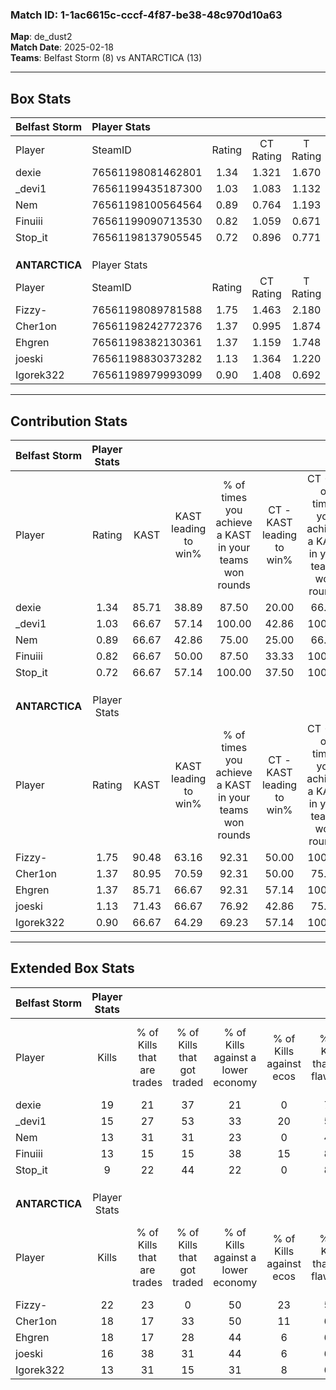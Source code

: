 ### Match ID: 1-1ac6615c-cccf-4f87-be38-48c970d10a63  
**Map**: de_dust2  
**Match Date**: 2025-02-18  
**Teams**: Belfast Storm (8) vs ANTARCTICA (13)  

---  

## Box Stats  

| **Belfast Storm** | Player Stats      |        |           |          |       |       |       |         |        |      |     |
| :- | :- | :-: | :-: | :-: | :-: | :-: | :-: | :-: | :-: | :-: | :-: |
| Player            | SteamID           | Rating | CT Rating | T Rating | KAST  |  ADR  | Kills | Assists | Deaths | K/D  | HS% |
| dexie             | 76561198081462801 |  1.34  |   1.321   |  1.670   | 85.71 | 93.1  |  19   |    7    |   18   | 1.06 | 42  |
| _devi1            | 76561199435187300 |  1.03  |   1.083   |  1.132   | 66.67 | 77.9  |  15   |    4    |   16   | 0.94 | 46  |
| Nem               | 76561198100564564 |  0.89  |   0.764   |  1.193   | 66.67 | 63.4  |  13   |    3    |   16   | 0.81 | 69  |
| Finuiii           | 76561199090713530 |  0.82  |   1.059   |  0.671   | 66.67 | 55.0  |  13   |    3    |   18   | 0.72 | 38  |
| Stop_it           | 76561198137905545 |  0.72  |   0.896   |  0.771   | 66.67 | 79.8  |   9   |    5    |   19   | 0.47 | 55  |
|                   |                   |        |           |          |       |       |       |         |        |      |     |
|                   |                   |        |           |          |       |       |       |         |        |      |     |
|                   |                   |        |           |          |       |       |       |         |        |      |     |
| **ANTARCTICA**    | Player Stats      |        |           |          |       |       |       |         |        |      |     |
| Player            | SteamID           | Rating | CT Rating | T Rating | KAST  |  ADR  | Kills | Assists | Deaths | K/D  | HS% |
| Fizzy-            | 76561198089781588 |  1.75  |   1.463   |  2.180   | 90.48 | 123.2 |  22   |    6    |   12   | 1.83 | 50  |
| Cher1on           | 76561198242772376 |  1.37  |   0.995   |  1.874   | 80.95 | 90.3  |  18   |    3    |   13   | 1.38 | 83  |
| Ehgren            | 76561198382130361 |  1.37  |   1.159   |  1.748   | 85.71 | 91.5  |  18   |    6    |   15   | 1.20 | 66  |
| joeski            | 76561198830373282 |  1.13  |   1.364   |  1.220   | 71.43 | 70.5  |  16   |    3    |   14   | 1.14 | 62  |
| Igorek322         | 76561198979993099 |  0.90  |   1.408   |  0.692   | 66.67 | 57.2  |  13   |    2    |   15   | 0.87 | 30  |
---  

## Contribution Stats  

| **Belfast Storm** | Player Stats |       |                      |                                                        |                           |                                                             |                          |                                                            |
| :- | :-: | :-: | :-: | :-: | :-: | :-: | :-: | :-: |
| Player            |    Rating    | KAST  | KAST leading to win% | % of times you achieve a KAST in your teams won rounds | CT - KAST leading to win% | CT - % of times you achieve a KAST in your teams won rounds | T - KAST leading to win% | T - % of times you achieve a KAST in your teams won rounds |
| dexie             |     1.34     | 85.71 |        38.89         |                         87.50                          |           20.00           |                            66.67                            |          62.50           |                           100.00                           |
| _devi1            |     1.03     | 66.67 |        57.14         |                         100.00                         |           42.86           |                           100.00                            |          71.43           |                           100.00                           |
| Nem               |     0.89     | 66.67 |        42.86         |                         75.00                          |           25.00           |                            66.67                            |          66.67           |                           80.00                            |
| Finuiii           |     0.82     | 66.67 |        50.00         |                         87.50                          |           33.33           |                           100.00                            |          80.00           |                           80.00                            |
| Stop_it           |     0.72     | 66.67 |        57.14         |                         100.00                         |           37.50           |                           100.00                            |          83.33           |                           100.00                           |
|                   |              |       |                      |                                                        |                           |                                                             |                          |                                                            |
|                   |              |       |                      |                                                        |                           |                                                             |                          |                                                            |
|                   |              |       |                      |                                                        |                           |                                                             |                          |                                                            |
| **ANTARCTICA**    | Player Stats |       |                      |                                                        |                           |                                                             |                          |                                                            |
| Player            |    Rating    | KAST  | KAST leading to win% | % of times you achieve a KAST in your teams won rounds | CT - KAST leading to win% | CT - % of times you achieve a KAST in your teams won rounds | T - KAST leading to win% | T - % of times you achieve a KAST in your teams won rounds |
| Fizzy-            |     1.75     | 90.48 |        63.16         |                         92.31                          |           50.00           |                           100.00                            |          72.73           |                           88.89                            |
| Cher1on           |     1.37     | 80.95 |        70.59         |                         92.31                          |           50.00           |                            75.00                            |          81.82           |                           100.00                           |
| Ehgren            |     1.37     | 85.71 |        66.67         |                         92.31                          |           57.14           |                           100.00                            |          72.73           |                           88.89                            |
| joeski            |     1.13     | 71.43 |        66.67         |                         76.92                          |           42.86           |                            75.00                            |          87.50           |                           77.78                            |
| Igorek322         |     0.90     | 66.67 |        64.29         |                         69.23                          |           57.14           |                           100.00                            |          71.43           |                           55.56                            |
---  

## Extended Box Stats  

| **Belfast Storm** | Player Stats |                            |                            |                                    |                         |                              |                                 |        |                             |                                     |                          |                               |                            |
| :- | :-: | :-: | :-: | :-: | :-: | :-: | :-: | :-: | :-: | :-: | :-: | :-: | :-: |
| Player            |    Kills     | % of Kills that are trades | % of Kills that got traded | % of Kills against a lower economy | % of Kills against ecos | % of Kills that are flawless | % of Kills that are close duels | Deaths | % of Deaths that get traded | % of Deaths against a lower economy | % of Deaths against ecos | % of Deaths that are flawless | % of Deaths that are close |
| dexie             |      19      |             21             |             37             |                 21                 |            0            |              74              |                0                |   18   |             28              |                 17                  |            6             |              83               |             0              |
| _devi1            |      15      |             27             |             53             |                 33                 |           20            |              53              |                0                |   16   |             19              |                 19                  |            0             |              63               |             13             |
| Nem               |      13      |             31             |             31             |                 23                 |            0            |              46              |                0                |   16   |             13              |                 13                  |            6             |              63               |             13             |
| Finuiii           |      13      |             15             |             15             |                 38                 |           15            |              85              |                8                |   18   |             17              |                 17                  |            6             |              61               |             6              |
| Stop_it           |      9       |             22             |             44             |                 22                 |            0            |              89              |               11                |   19   |             26              |                 21                  |            5             |              37               |             16             |
|                   |              |                            |                            |                                    |                         |                              |                                 |        |                             |                                     |                          |                               |                            |
|                   |              |                            |                            |                                    |                         |                              |                                 |        |                             |                                     |                          |                               |                            |
|                   |              |                            |                            |                                    |                         |                              |                                 |        |                             |                                     |                          |                               |                            |
| **ANTARCTICA**    | Player Stats |                            |                            |                                    |                         |                              |                                 |        |                             |                                     |                          |                               |                            |
| Player            |    Kills     | % of Kills that are trades | % of Kills that got traded | % of Kills against a lower economy | % of Kills against ecos | % of Kills that are flawless | % of Kills that are close duels | Deaths | % of Deaths that get traded | % of Deaths against a lower economy | % of Deaths against ecos | % of Deaths that are flawless | % of Deaths that are close |
| Fizzy-            |      22      |             23             |             0              |                 50                 |           23            |              55              |               18                |   12   |             42              |                 25                  |            0             |              58               |             17             |
| Cher1on           |      18      |             17             |             33             |                 50                 |           11            |              61              |                0                |   13   |             38              |                 23                  |            8             |              62               |             0              |
| Ehgren            |      18      |             17             |             28             |                 44                 |            6            |              61              |               11                |   15   |             33              |                 27                  |            0             |              67               |             0              |
| joeski            |      16      |             38             |             31             |                 44                 |            6            |              63              |               13                |   14   |             43              |                 29                  |            7             |              71               |             0              |
| Igorek322         |      13      |             31             |             15             |                 31                 |            8            |              69              |                0                |   15   |             27              |                 40                  |            7             |              80               |             0              |
